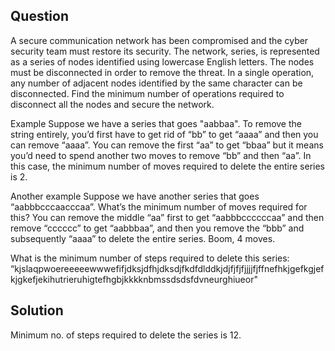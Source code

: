 ## Question

A secure communication network has been compromised and the cyber security team must restore its security. The network, series, is represented as a series of nodes identified using
lowercase English letters. The nodes must be disconnected in order to remove the threat. In a single operation, any number of adjacent nodes identified by the same character can be
disconnected. Find the minimum number of operations required to disconnect all the nodes and secure the network.

Example
Suppose we have a series that goes "aabbaa".
To remove the string entirely, you’d first have to get rid of “bb” to get “aaaa” and then you can remove “aaaa”. You can remove the first “aa” to get “bbaa” but it means you’d need to spend another two
moves to remove “bb” and then “aa”. In this case, the minimum number of moves required to delete the entire series is 2.

Another example
Suppose we have another series that goes “aabbbcccaacccaa”.
What’s the minimum number of moves required for this? 
You can remove the middle “aa” first to get “aabbbccccccaa” and then remove “cccccc” to get “aabbbaa”, and then you remove the “bbb” and subsequently “aaaa” to delete the entire
series. 
Boom, 4 moves.

What is the minimum number of steps required to delete this series:
“kjslaqpwoereeeeewwwefifjdksjdfhjdksdjfkdfdlddkjdjfjfjfjjjjfjffnefhkjgefkgjefkjgkefjekihutrieruhigtefhgbjkkkknbmssdsdsfdvneurghiueor"
## Solution

Minimum no. of steps required to delete the series is 12.
